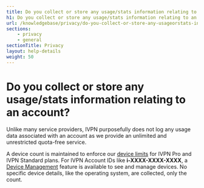 ```yaml
---
title: Do you collect or store any usage/stats information relating to an account? - IVPN Help
h1: Do you collect or store any usage/stats information relating to an account?
url: /knowledgebase/privacy/do-you-collect-or-store-any-usageorstats-information-relating-to-an-account/
sections:
    - privacy
    - general
sectionTitle: Privacy
layout: help-details
weight: 50
---
```

# Do you collect or store any usage/stats information relating to an account?

Unlike many service providers, IVPN purposefully does not log any usage data associated with an account as we provide an unlimited and unrestricted quota-free service.

A device count is maintained to enforce our [device limits](/knowledgebase/general/how-many-devices-or-simultaneous-connections-can-i-have-to-ivpn/) for IVPN Pro and IVPN Standard plans.  For IVPN Account IDs like **i-XXXX-XXXX-XXXX**, a [Device Management](/knowledgebase/general/device-management-faq/) feature is available to see and manage devices.  No specific device details, like the operating system, are collected, only the count.
